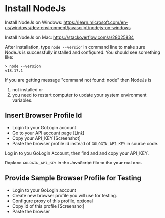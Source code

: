
# Install NodeJs

Install NodeJs on Windows:
https://learn.microsoft.com/en-us/windows/dev-environment/javascript/nodejs-on-windows

Install NodeJs on Mac:
https://stackoverflow.com/a/28025834

After installation, type `node --version` in command line to make sure NodeJs 
is successfully installed and configured. You should see something like:
```
> node --version
v18.17.1
```

If you are getting message "command not found: node" then NodeJs is
1) not installed or 
2) you need to restart computer to update your system environment variables.



## Insert Browser Profile Id

- Login to your GoLogin account
- Go to your API account page [Link]
- Copy your API_KEY
  [Screenshot]
- Paste the browser profile id instead of `GOLOGIN_API_KEY` in source code.

Log in to you GoLogin Account, then find and 
and copy your API_KEY.

Replace `GOLOGIN_API_KEY` in the JavaScript file to the your real one.


## Provide Sample Browser Profile for Testing


- Login to your GoLogin account
- Create new browser profile you will use for testing.
- Configure proxy of this profile, optional
- Copy id of this profile
  [Screenshot]
- Paste the browser 